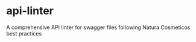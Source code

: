 # api-linter
A comprehensive API linter for swagger files following Natura Cosmeticos best practices
